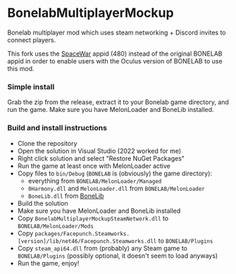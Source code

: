 # BonelabMultiplayerMockup

Bonelab multiplayer mod which uses steam networking + Discord invites to connect players.

This fork uses the [SpaceWar](https://partner.steamgames.com/doc/sdk/api/example) appid (480) instead of the original BONELAB appid in order to enable users with the Oculus version of BONELAB to use this mod.

### Simple install

Grab the zip from the release, extract it to your Bonelab game directory, and run the game. Make sure you have MelonLoader and BoneLib installed.

### Build and install instructions

- Clone the repository
- Open the solution in Visual Studio (2022 worked for me)
- Right click solution and select "Restore NuGet Packages"
- Run the game at least once with MelonLoader active
- Copy files to `bin/Debug` (`BONELAB` is (obviously) the game directory):
  - everything from `BONELAB/MelonLoader/Managed`
  - `0Harmony.dll` and `MelonLoader.dll` from `BONELAB/MelonLoader`
  - `BoneLib.dll` from [BoneLib](https://bonelab.thunderstore.io/package/gnonme/BoneLib/)
- Build the solution
- Make sure you have MelonLoader and BoneLib installed
- Copy `BonelabMultiplayerMockupSteamNetwork.dll` to `BONELAB/MelonLoader/Mods`
- Copy `packages/Facepunch.Steamworks.[version]/lib/net46/Facepunch.Steamworks.dll` to `BONELAB/Plugins`
- Copy `steam_api64.dll` from (probably) any Steam game to `BONELAB/Plugins` (possibly optional, it doesn't seem to load anyways)
- Run the game, enjoy!
